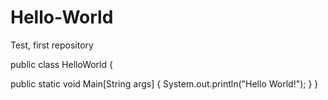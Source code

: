 # Hello-World
Test, first repository

public class HelloWorld {

public static void Main[String args] {
  System.out.println("Hello World!");
  }
}
